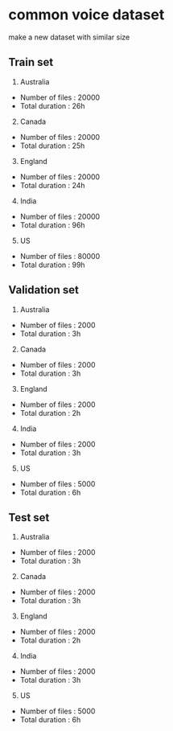 # common voice dataset
make a new dataset with similar size

## Train set
1. Australia  
- Number of files : 20000
- Total duration : 26h

2. Canada  
- Number of files : 20000
- Total duration : 25h

3. England  
- Number of files : 20000
- Total duration : 24h

4. India  
- Number of files : 20000
- Total duration : 96h

5. US   
- Number of files : 80000
- Total duration : 99h

## Validation set
1. Australia  
- Number of files : 2000
- Total duration : 3h

2. Canada  
- Number of files : 2000
- Total duration : 3h

3. England  
- Number of files : 2000
- Total duration : 2h

4. India  
- Number of files : 2000
- Total duration : 3h

5. US   
- Number of files : 5000
- Total duration : 6h

## Test set
1. Australia  
- Number of files : 2000
- Total duration : 3h

2. Canada  
- Number of files : 2000
- Total duration : 3h

3. England  
- Number of files : 2000
- Total duration : 2h

4. India  
- Number of files : 2000
- Total duration : 3h

5. US  
- Number of files : 5000
- Total duration : 6h